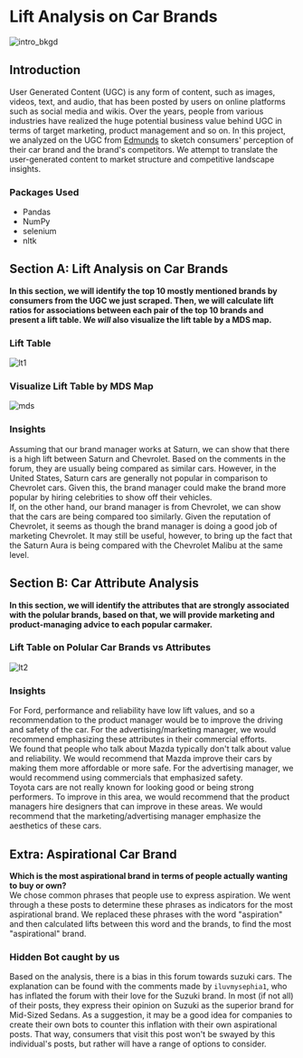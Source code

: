 # Lift Analysis on Car Brands  
![intro_bkgd](https://user-images.githubusercontent.com/47257479/102415236-72a95180-3fbd-11eb-90bf-102df808264a.png)  

## Introduction  
User Generated Content (UGC) is any form of content, such as images, videos, text, and audio, that has been posted by users on online platforms such as social media and wikis. Over the years, people from various industries have realized the huge potential business value behind UGC in terms of target marketing, product management and so on. In this project, we analyzed on the UGC from [Edmunds](https://forums.edmunds.com/) to sketch consumers' perception of their car brand and the brand's competitors. We attempt to translate the user-generated content to market structure and competitive landscape insights.  

### Packages Used  
* Pandas  
* NumPy  
* selenium  
* nltk  

## Section A: Lift Analysis on Car Brands  
**In this section, we will identify the top 10 mostly mentioned brands by consumers from the UGC we just scraped. Then, we will calculate lift ratios for associations between each pair of the top 10 brands and present a lift table. We *will* also visualize the lift table by a MDS map.**   

### Lift Table  
![lt1](https://user-images.githubusercontent.com/47257479/102414204-b56a2a00-3fbb-11eb-87c9-c5338c07e96b.png)  

### Visualize Lift Table by MDS Map  
![mds](https://user-images.githubusercontent.com/47257479/102414314-efd3c700-3fbb-11eb-9771-f54d713ece5f.png)  

### Insights  
Assuming that our brand manager works at Saturn, we can show that there is a high lift between Saturn and Chevrolet.  Based on the comments in the forum, they are usually being compared as similar cars.  However, in the United States, Saturn cars are generally not popular in comparison to Chevrolet cars.  Given this, the brand manager could make the brand more popular by hiring celebrities to show off their vehicles.  
If, on the other hand, our brand manager is from Chevrolet, we can show that the cars are being compared too similarly.  Given the reputation of Chevrolet, it seems as though the brand manager is doing a good job of marketing Chevrolet.  It may still be useful, however, to bring up the fact that the Saturn Aura is being compared with the Chevrolet Malibu at the same level. 

## Section B: Car Attribute Analysis  
**In this section, we will identify the attributes that are strongly associated with the polular brands, based on that, we will provide marketing and product-managing advice to each popular carmaker.**  

### Lift Table on Polular Car Brands vs Attributes  
![lt2](https://user-images.githubusercontent.com/47257479/102414503-46d99c00-3fbc-11eb-834c-12c30d798b3c.png)  

### Insights  
For Ford, performance and reliability have low lift values, and so a recommendation to the product manager would be to improve the driving and safety of the car.  For the advertising/marketing manager, we would recommend emphasizing these attributes in their commercial efforts.  
We found that people who talk about Mazda typically don't talk about value and reliability.  We would recommend that Mazda improve their cars by making them more affordable or more safe.  For the advertising manager, we would recommend using commercials that emphasized safety.  
Toyota cars are not really known for looking good or being strong performers.  To improve in this area, we would recommend that the product managers hire designers that can improve in these areas.  We would recommend that the marketing/advertising manager emphasize the aesthetics of these cars.  

## Extra: Aspirational Car Brand  
**Which is the most aspirational brand in terms of people actually wanting to buy or own?**    
We chose common phrases that people use to express aspiration.  We went through a these posts to determine these phrases as indicators for the most aspirational brand.  We replaced these phrases with the word "aspiration" and then calculated lifts between this word and the brands, to find the most "aspirational" brand.  
### Hidden Bot caught by us
Based on the analysis, there is a bias in this forum towards suzuki cars.  The explanation can be found with the comments made by `iluvmysephia1`, who has inflated the forum with their love for the Suzuki brand.  In most (if not all) of their posts, they express their opinion on Suzuki as the superior brand for Mid-Sized Sedans.  As a suggestion, it may be a good idea for companies to create their own bots to counter this inflation with their own aspirational posts.  That way, consumers that visit this post won't be swayed by this individual's posts, but rather will have a range of options to consider.
